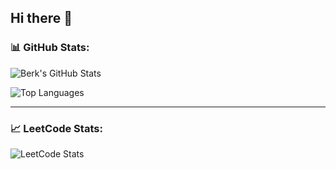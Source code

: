 ## Hi there 👋

### 📊 GitHub Stats:
![Berk's GitHub Stats](https://github-readme-stats.vercel.app/api?username=ybkolak&show_icons=true&theme=tokyonight)

![Top Languages](https://github-readme-stats.vercel.app/api/top-langs/?username=ybkolak&layout=compact&theme=tokyonight)

---

### 📈 LeetCode Stats:
![LeetCode Stats](https://leetcard.jacoblin.cool/Berk07?theme=dark&font=Montserrat&ext=heatmap)
